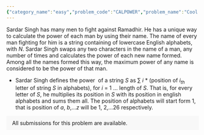 ```yaml
---
{"category_name":"easy","problem_code":"CALPOWER","problem_name":"Cool Name","problemComponents":{"constraints":"- $1 \\leq T \\leq 60$\n- $1 \\leq |S_{i}| \\leq 100$ \n- $S_i$ consists of lowercase english alphabets only.","constraintsState":true,"subtasks":"- 30 points : $1 \\leq R \\leq 10000$\n- 70 points : $1 \\leq R \\leq 10^9$\n","subtasksState":false,"inputFormat":"- The first line of input contains an integer $T$, denoting the total number of Sardar Singh\u0027s men.\n- Each of the next $T$ lines contains a single string $S_{i}$, the name of Sardar Singh\u0027s $i$-th man.\n","inputFormatState":true,"outputFormat":"- Output $T$ lines, each containing a single integer. The $i$-th of these lines should have the power of the $i$-th of Sardar Singh\u0027s men.","outputFormatState":true,"sampleTestCases":{"0":{"id":1,"input":"1\nfaizal","output":273,"explanation":"The rearrangement with maximum power is $aafilz$. Its power can be calculated as\n$$\n1\\cdot ord(\u0027a\u0027) + 2\\cdot ord(\u0027a\u0027) + 3\\cdot ord(\u0027f\u0027) + 4\\cdot ord(\u0027i\u0027) + 5\\cdot ord(\u0027l\u0027) + 6\\cdot ord(\u0027z\u0027)\n$$\nwhich equals $273$.\nIt can be verified that no rearrangement gives a larger power.","isDeleted":false}}},"video_editorial_url":"https://youtu.be/ROwQjMJZA74","languages_supported":{"0":"CPP14","1":"C","2":"JAVA","3":"PYTH 3.6","4":"CPP17","5":"PYTH","6":"PYP3","7":"CS2","8":"ADA","9":"PYPY","10":"TEXT","11":"PAS fpc","12":"NODEJS","13":"RUBY","14":"PHP","15":"GO","16":"HASK","17":"TCL","18":"PERL","19":"SCALA","20":"LUA","21":"kotlin","22":"BASH","23":"JS","24":"LISP sbcl","25":"rust","26":"PAS gpc","27":"BF","28":"CLOJ","29":"R","30":"D","31":"CAML","32":"FORT","33":"ASM","34":"swift","35":"FS","36":"WSPC","37":"LISP clisp","38":"SQL","39":"SCM guile","40":"PERL6","41":"ERL","42":"CLPS","43":"ICK","44":"NICE","45":"PRLG","46":"ICON","47":"COB","48":"SCM chicken","49":"PIKE","50":"SCM qobi","51":"ST","52":"SQLQ","53":"NEM"},"max_timelimit":0.5,"source_sizelimit":50000,"problem_author":"anshg0711","problem_tester":"","date_added":"30-09-2021","tags":{"0":"anshg0711","1":"csns2021","2":"simple","3":"sorting"},"problem_difficulty_level":"Unavailable","best_tag":"","editorial_url":"https://discuss.codechef.com/problems/CALPOWER","time":{"view_start_date":1635960600,"submit_start_date":1635960600,"visible_start_date":1635960600,"end_date":1735669800},"is_direct_submittable":false,"problemDiscussURL":"https://discuss.codechef.com/search?q=CALPOWER","is_proctored":false,"visitedContests":{},"layout":"problem"}
---
```

Sardar Singh has many men to fight against Ramadhir. He has a unique way to calculate the power of each man by using their name. The name of every man fighting for him is a string containing of lowercase English alphabets, with $N$. Sardar Singh swaps any two characters in the name of a man, any number of times and calculates the power of each new name formed. Among all the names formed this way, the maximum power of any name is considered to be the power of that man.

- Sardar Singh defines the power  of a string $S$ as ∑ $i$ * (position of $i_{th}$ letter of string $S$ in alphabets), for $i$ = 1 … length of $S$. That is, for every letter of $S$, he multiplies its position in $S$ with its position in english alphabets and sums them all. The position of alphabets will start form $1$, that is position of $a$, $b$,...$z$ will be $1$, $2$,...$26$ respectively.





<aside style='background: #f8f8f8;padding: 10px 15px;'><div>All submissions for this problem are available.</div></aside>